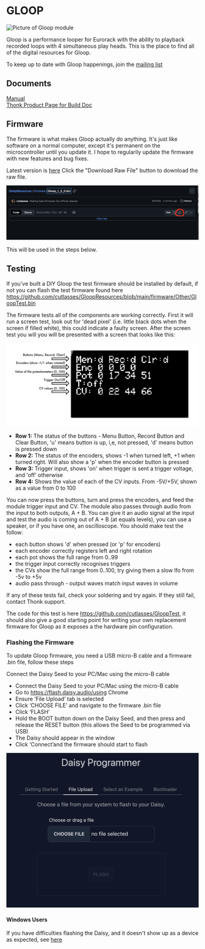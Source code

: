 # GLOOP

<img src="https://www.thonk.co.uk/wp-content/uploads/2024/11/cutlasses-gloop-front-700x700.jpg" alt="Picture of Gloop module" width="300" height="300">


Gloop is a performance looper for Eurorack with the ability to playback recorded loops with 4 simultaneous play heads. This is the place to find all of the digital resources for Gloop.

To keep up to date with Gloop happenings, join the [mailing list](https://www.cutlasses.co.uk/cutlasses-instruments/gloop-update/)

## Documents
[Manual](https://github.com/cutlasses/GloopResources/blob/main/Manuals/Manual%201.3.0.pdf)  
[Thonk Product Page for Build Doc](https://www.thonk.co.uk/shop/cutlasses-gloop/)  

## Firmware

The firmware is what makes Gloop actually do anything. It's just like software on a normal computer, except it's permanent on the microcontroller until you update it. I hope to regularily update the firmware with new features and bug fixes.

Latest version is [here](https://github.com/cutlasses/GloopResources/blob/main/firmware/Gloop_1_3_0.bin) Click the "Download Raw File" button to download the raw file.

<img src="https://github.com/cutlasses/GloopResources/blob/main/images/Firmware%20download.png" alt="Picture of Github download button">

This will be used in the steps below.

## Testing

If you've built a DIY Gloop the test firmware should be installed by default, if not you can flash the test firmware found here https://github.com/cutlasses/GloopResources/blob/main/firmware/Other/GloopTest.bin

The firmware tests all of the components are working correctly. First it will run a screen test, look out for 'dead pixel' (i.e. little black dots when the screen if filled white), this could indicate a faulty screen. After the screen test you will you will be presented with a screen that looks like this:

<img src="https://github.com/cutlasses/GloopResources/blob/main/images/GloopTest.png" alt="Picture of Gloop Test firmware">

- **Row 1:** The status of the buttons - Menu Button, Record Button and Clear Button, 'u' means button is up, i,e, not pressed, 'd' means button is pressed down
- **Row 2:** The status of the encoders, shows -1 when turned left, +1 when turned right. Will also show a 'p' when the encoder button is pressed
- **Row 3:** Trigger input, shows 'on' when trigger is sent a trigger voltage, and 'off' otherwise
- **Row 4:** Shows the value of each of the CV inputs. From -5V/+5V, shown as a value from 0 to 100

You can now press the buttons, turn and press the encoders, and feed the module trigger input and CV. The module also passes through audio from the input to both outputs, A + B. You can give it an audio signal at the input and test the audio is coming out of A + B (at equals levels), you can use a speaker, or if you have one, an oscilloscope. You should make test the follow:
- each button shows 'd' when pressed (or 'p' for encoders)
- each encoder correctly registers left and right rotation
- each pot shows the full range from 0..99
- the trigger input correctly recognises triggers
- the CVs show the full range from 0..100, try giving them a slow lfo from -5v to +5v
- audio pass through - output waves match input waves in volume

If any of these tests fail, check your soldering and try again. If they still fail, contact Thonk support.

The code for this test is here https://github.com/cutlasses/GloopTest, it should also give a good starting point for writing your own replacement firmware for Gloop as it exposes a the hardware pin configuration.

### Flashing the Firmware

To update Gloop firmware, you need a USB micro-B cable and a firmware .bin file, follow these steps

Connect the Daisy Seed to your PC/Mac using the micro-B cable
- Connect the Daisy Seed to your PC/Mac using the micro-B cable
- Go to https://flash.daisy.audio/using Chrome
- Ensure ‘File Upload’ tab is selected
- Click ‘CHOOSE FILE’ and navigate to the firmware .bin file
- Click ‘FLASH’
- Hold the BOOT button down on the Daisy Seed, and then press and release the RESET button (this allows the Seed to be programmed via USB)
- The Daisy should appear in the window
- Click ‘Connect’and the firmware should start to flash

<img src="https://github.com/cutlasses/GloopResources/blob/main/images/DaisyProgrammer1.png" alt="Picture of Daisy flash page">

#### Windows Users
If you have difficulties flashing the Daisy, and it doesn't show up as a device as expected, see [here](https://github.com/electro-smith/DaisyWiki/wiki/Using-Zadig-to-Reset-USB-Driver-(Windows-Only)) 


